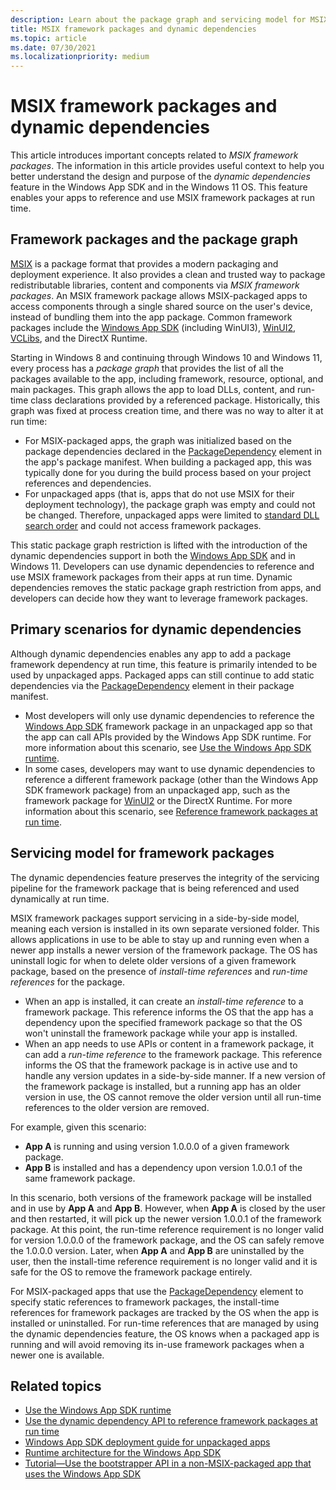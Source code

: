 ```yaml
---
description: Learn about the package graph and servicing model for MSIX framework packages.
title: MSIX framework packages and dynamic dependencies
ms.topic: article
ms.date: 07/30/2021
ms.localizationpriority: medium
---
```


# MSIX framework packages and dynamic dependencies

This article introduces important concepts related to *MSIX framework packages*. The information in this article provides useful context to help you better understand the design and purpose of the *dynamic dependencies* feature in the Windows App SDK and in the Windows 11 OS. This feature enables your apps to reference and use MSIX framework packages at run time.

## Framework packages and the package graph

[MSIX](/windows/msix) is a package format that provides a modern packaging and deployment experience. It also provides a clean and trusted way to package redistributable libraries, content and components via *MSIX framework packages*. An MSIX framework package allows MSIX-packaged apps to access components through a single shared source on the user's device, instead of bundling them into the app package. Common framework packages include the [Windows App SDK](../../../windows-app-sdk/index.md) (including WinUI3), [WinUI2](../../../winui/winui2/index.md), [VCLibs](/troubleshoot/cpp/c-runtime-packages-desktop-bridge), and the DirectX Runtime.

Starting in Windows 8 and continuing through Windows 10 and Windows 11, every process has a *package graph* that provides the list of all the packages available to the app, including framework, resource, optional, and main packages. This graph allows the app to load DLLs, content, and run-time class declarations provided by a referenced package. Historically, this graph was fixed at process creation time, and there was no way to alter it at run time:

- For MSIX-packaged apps, the graph was initialized based on the package dependencies declared in the [PackageDependency](/uwp/schemas/appxpackage/uapmanifestschema/element-packagedependency) element in the app's package manifest. When building a packaged app, this was typically done for you during the build process based on your project references and dependencies.
- For unpackaged apps (that is, apps that do not use MSIX for their deployment technology), the package graph was empty and could not be changed. Therefore, unpackaged apps were limited to [standard DLL search order](/windows/win32/dlls/dynamic-link-library-search-order) and could not access framework packages.

This static package graph restriction is lifted with the introduction of the dynamic dependencies support in both the [Windows App SDK](../../../windows-app-sdk/index.md) and in Windows 11. Developers can use dynamic dependencies to reference and use MSIX framework packages from their apps at run time. Dynamic dependencies removes the static package graph restriction from apps, and developers can decide how they want to leverage framework packages.

## Primary scenarios for dynamic dependencies

Although dynamic dependencies enables any app to add a package framework dependency at run time, this feature is primarily intended to be used by unpackaged apps. Packaged apps can still continue to add static dependencies via the [PackageDependency](/uwp/schemas/appxpackage/uapmanifestschema/element-packagedependency) element in their package manifest.

- Most developers will only use dynamic dependencies to reference the [Windows App SDK](../../../windows-app-sdk/index.md) framework package in an unpackaged app so that the app can call APIs provided by the Windows App SDK runtime. For more information about this scenario, see [Use the Windows App SDK runtime](../../../windows-app-sdk/use-windows-app-sdk-run-time.md).
- In some cases, developers may want to use dynamic dependencies to reference a different framework package (other than the Windows App SDK framework package) from an unpackaged app, such as the framework package for [WinUI2](../../../winui/winui2/index.md) or the DirectX Runtime. For more information about this scenario, see [Reference framework packages at run time](use-the-dynamic-dependency-api.md).

## Servicing model for framework packages

The dynamic dependencies feature preserves the integrity of the servicing pipeline for the framework package that is being referenced and used dynamically at run time.

MSIX framework packages support servicing in a side-by-side model, meaning each version is installed in its own separate versioned folder. This allows applications in use to be able to stay up and running even when a newer app installs a newer version of the framework package. The OS has uninstall logic for when to delete older versions of a given framework package, based on the presence of *install-time references* and *run-time references* for the package.

- When an app is installed, it can create an *install-time reference* to a framework package. This reference informs the OS that the app has a dependency upon the specified framework package so that the OS won't uninstall the framework package while your app is installed.
- When an app needs to use APIs or content in a framework package, it can add a *run-time reference* to the framework package. This reference informs the OS that the framework package is in active use and to handle any version updates in a side-by-side manner. If a new version of the framework package is installed, but a running app has an older version in use, the OS cannot remove the older version until all run-time references to the older version are removed.

For example, given this scenario:

- **App A** is running and using version 1.0.0.0 of a given framework package.
- **App B** is installed and has a dependency upon version 1.0.0.1 of the same framework package.

In this scenario, both versions of the framework package will be installed and in use by **App A** and **App B**. However, when **App A** is closed by the user and then restarted, it will pick up the newer version 1.0.0.1 of the framework package. At this point, the run-time reference requirement is no longer valid for version 1.0.0.0 of the framework package, and the OS can safely remove the 1.0.0.0 version. Later, when **App A** and **App B** are uninstalled by the user, then the install-time reference requirement is no longer valid and it is safe for the OS to remove the framework package entirely.  

For MSIX-packaged apps that use the [PackageDependency](/uwp/schemas/appxpackage/uapmanifestschema/element-packagedependency) element to specify static references to framework packages, the install-time references for framework packages are tracked by the OS when the app is installed or uninstalled. For run-time references that are managed by using the dynamic dependencies feature, the OS knows when a packaged app is running and will avoid removing its in-use framework packages when a newer one is available.

## Related topics

- [Use the Windows App SDK runtime](../../../windows-app-sdk/use-windows-app-sdk-run-time.md)
- [Use the dynamic dependency API to reference framework packages at run time](use-the-dynamic-dependency-api.md)
- [Windows App SDK deployment guide for unpackaged apps](../../../windows-app-sdk/deploy-unpackaged-apps.md)
- [Runtime architecture for the Windows App SDK](../../../windows-app-sdk/deployment-architecture.md)
- [Tutorial&mdash;Use the bootstrapper API in a non-MSIX-packaged app that uses the Windows App SDK](../../../windows-app-sdk/tutorial-unpackaged-deployment.md)